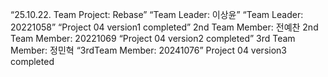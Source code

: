 “25.10.22. Team Project: Rebase”
 “Team Leader: 이상윤”
“Team Leader: 20221058”
 “Project 04 version1 completed”
 2nd Team Member: 전예찬
 2nd Team Member: 20221069
 “Project 04 version2 completed”
 3rd Team Member: 정민혁
 “3rdTeam Member: 20241076”
Project 04 version3 completed